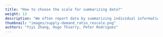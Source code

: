 ```yaml
---
title: "How to choose the scale for summarizing data?"
weight: 13
description: "We often report data by summarizing individual information (e.g., at a pixel) to coarser scale analysis units (e.g., census division). In this example, we discuss the consequences of summarizing data to different units."
thumbnail: "images/supply-demand_ratio_rescale.png"
authors: "Yiyi Zhang, Hugo Thierry, Peter Rodriguez"
---
```

